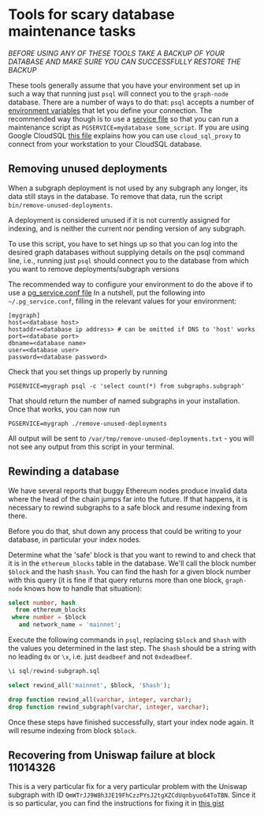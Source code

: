 # Tools for scary database maintenance tasks

_BEFORE USING ANY OF THESE TOOLS TAKE A BACKUP OF YOUR DATABASE AND MAKE
SURE YOU CAN SUCCESSFULLY RESTORE THE BACKUP_

These tools generally assume that you have your environment set up in such
a way that running just `psql` will connect you to the `graph-node`
database. There are a number of ways to do that: `psql` accepts a number of
[environment
variables](https://www.postgresql.org/docs/13/libpq-envars.html) that let
you define your connection. The recommended way though is to use a [service
file](https://www.postgresql.org/docs/13/libpq-pgservice.html) so that you
can run a maintenance script as `PGSERVICE=mydatabase some_script`. If you
are using Google CloudSQL [this file](./gcloud-connect.md) explains how you
can use `cloud_sql_proxy` to connect from your workstation to your CloudSQL
database.

## Removing unused deployments

When a subgraph deployment is not used by any subgraph any longer, its data
still stays in the database. To remove that data, run the script
`bin/remove-unused-deployments`.

A deployment is considered unused if it is not currently assigned for
indexing, and is neither the current nor pending version of any subgraph.

To use this script, you have to set hings up so that you can log into the
desired graph databases without supplying details on the psql command line,
i.e., running just `psql` should connect you to the database from which you
want to remove deployments/subgraph versions

The recommended way to configure your environment to do the above if to use
a [pg_service.conf
file](https://www.postgresql.org/docs/9.6/libpq-pgservice.html) In a
nutshell, put the following into `~/.pg_service.conf`, filling in the
relevant values for your environment:

    [mygraph]
    host=<database host>
    hostaddr=<database ip address> # can be omitted if DNS to 'host' works
    port=<database port>
    dbname=<database name>
    user=<database user>
    password=<database password>

Check that you set things up properly by running

    PGSERVICE=mygraph psql -c 'select count(*) from subgraphs.subgraph'

That should return the number of named subgraphs in your
installation. Once that works, you can now run

    PGSERVICE=mygraph ./remove-unused-deployments

All output will be sent to `/var/tmp/remove-unused-deployments.txt` - you
will not see any output from this script in your terminal.


## Rewinding a database

We have several reports that buggy Ethereum nodes produce invalid data
where the head of the chain jumps far into the future. If that happens, it
is necessary to rewind subgraphs to a safe block and resume indexing from
there.

Before you do that, shut down any process that could be writing to your
database, in particular your index nodes.

Determine what the 'safe' block is that you want to rewind to and check
that it is in the `ethereum_blocks` table in the database. We'll call the
block number `$block` and the hash `$hash`. You can find the hash for a
given block number with this query (it is fine if that query returns more
than one block, `graph-node` knows how to handle that situation):
```sql
select number, hash
  from ethereum_blocks
 where number = $block
   and network_name = 'mainnet';
```

Execute the following commands in `psql`, replacing `$block` and `$hash`
with the values you determined in the last step. The `$hash` should be a
string with no leading `0x` or `\x`, i.e. just `deadbeef` and not
`0xdeadbeef`.

```sql
\i sql/rewind-subgraph.sql

select rewind_all('mainnet', $block, '$hash');

drop function rewind_all(varchar, integer, varchar);
drop function rewind_subgraph(varchar, integer, varchar);
```

Once these steps have finished successfully, start your index node again. It
will resume indexing from block `$block`.

## Recovering from Uniswap failure at block 11014326

This is a very particular fix for a very particular problem with the
Uniswap subgraph with ID
`QmWTrJJ9W8h3JE19FhCzzPYsJ2tgXZCdUqnbyuo64ToTBN`. Since it is so
particular, you can find the instructions for fixing it in [this
gist](https://gist.github.com/lutter/1b04645fecb06b036b3fedfcdaf7c264)
